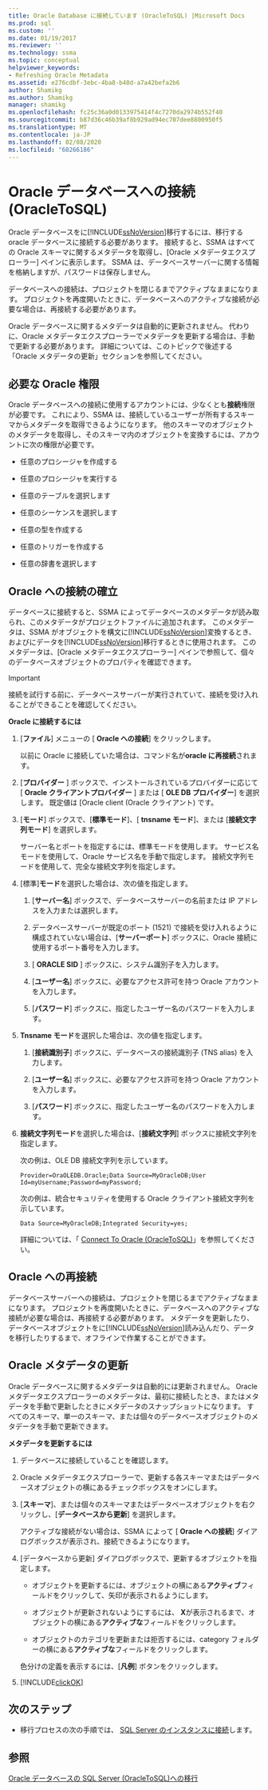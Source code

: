 ```yaml
---
title: Oracle Database に接続しています (OracleToSQL) |Microsoft Docs
ms.prod: sql
ms.custom: ''
ms.date: 01/19/2017
ms.reviewer: ''
ms.technology: ssma
ms.topic: conceptual
helpviewer_keywords:
- Refreshing Oracle Metadata
ms.assetid: e276cdbf-3ebc-4ba8-b40d-a7a42befa2b6
author: Shamikg
ms.author: Shamikg
manager: shamikg
ms.openlocfilehash: fc25c36a0d0133975414f4c7270da2974b552f40
ms.sourcegitcommit: b87d36c46b39af8b929ad94ec707dee8800950f5
ms.translationtype: MT
ms.contentlocale: ja-JP
ms.lasthandoff: 02/08/2020
ms.locfileid: "68266186"
---
```

# <a name="connecting-to-oracle-database-oracletosql"></a>Oracle データベースへの接続 (OracleToSQL)
Oracle データベースをに[!INCLUDE[ssNoVersion](../../includes/ssnoversion-md.md)]移行するには、移行する oracle データベースに接続する必要があります。 接続すると、SSMA はすべての Oracle スキーマに関するメタデータを取得し、[Oracle メタデータエクスプローラー] ペインに表示します。 SSMA は、データベースサーバーに関する情報を格納しますが、パスワードは保存しません。  
  
データベースへの接続は、プロジェクトを閉じるまでアクティブなままになります。 プロジェクトを再度開いたときに、データベースへのアクティブな接続が必要な場合は、再接続する必要があります。  
  
Oracle データベースに関するメタデータは自動的に更新されません。 代わりに、Oracle メタデータエクスプローラーでメタデータを更新する場合は、手動で更新する必要があります。 詳細については、このトピックで後述する「Oracle メタデータの更新」セクションを参照してください。  
  
## <a name="required-oracle-permissions"></a>必要な Oracle 権限  
Oracle データベースへの接続に使用するアカウントには、少なくとも**接続**権限が必要です。 これにより、SSMA は、接続しているユーザーが所有するスキーマからメタデータを取得できるようになります。 他のスキーマのオブジェクトのメタデータを取得し、そのスキーマ内のオブジェクトを変換するには、アカウントに次の権限が必要です。  
  
-   任意のプロシージャを作成する  
  
-   任意のプロシージャを実行する  
  
-   任意のテーブルを選択します  
  
-   任意のシーケンスを選択します  
  
-   任意の型を作成する  
  
-   任意のトリガーを作成する  
  
-   任意の辞書を選択します  
  
## <a name="establishing-a-connection-to-oracle"></a>Oracle への接続の確立  
データベースに接続すると、SSMA によってデータベースのメタデータが読み取られ、このメタデータがプロジェクトファイルに追加されます。 このメタデータは、SSMA がオブジェクトを構文に[!INCLUDE[ssNoVersion](../../includes/ssnoversion-md.md)]変換するとき、およびにデータを[!INCLUDE[ssNoVersion](../../includes/ssnoversion-md.md)]移行するときに使用されます。 このメタデータは、[Oracle メタデータエクスプローラー] ペインで参照して、個々のデータベースオブジェクトのプロパティを確認できます。  
  
> [!IMPORTANT]  
> 接続を試行する前に、データベースサーバーが実行されていて、接続を受け入れることができることを確認してください。  
  
**Oracle に接続するには**  
  
1.  [**ファイル**] メニューの [ **Oracle への接続**] をクリックします。  
  
    以前に Oracle に接続していた場合は、コマンド名が**oracle に再接続**されます。  
  
2.  [**プロバイダー** ] ボックスで、インストールされているプロバイダーに応じて [ **Oracle クライアントプロバイダー** ] または [ **OLE DB プロバイダー**] を選択します。 既定値は [Oracle client (Oracle クライアント) です。  
  
3.  [**モード**] ボックスで、[**標準モード**]、[ **tnsname モード**]、または [**接続文字列モード**] を選択します。  
  
    サーバー名とポートを指定するには、標準モードを使用します。 サービス名モードを使用して、Oracle サービス名を手動で指定します。 接続文字列モードを使用して、完全な接続文字列を指定します。  
  
4.  [標準]**モード**を選択した場合は、次の値を指定します。  
  
    1.  [**サーバー名**] ボックスで、データベースサーバーの名前または IP アドレスを入力または選択します。  
  
    2.  データベースサーバーが既定のポート (1521) で接続を受け入れるように構成されていない場合は、[**サーバーポート**] ボックスに、Oracle 接続に使用するポート番号を入力します。  
  
    3.  [ **ORACLE SID** ] ボックスに、システム識別子を入力します。  
  
    4.  [**ユーザー名**] ボックスに、必要なアクセス許可を持つ Oracle アカウントを入力します。  
  
    5.  [**パスワード**] ボックスに、指定したユーザー名のパスワードを入力します。  
  
5.  **Tnsname モード**を選択した場合は、次の値を指定します。  
  
    1.  [**接続識別子**] ボックスに、データベースの接続識別子 (TNS alias) を入力します。  
  
    2.  [**ユーザー名**] ボックスに、必要なアクセス許可を持つ Oracle アカウントを入力します。  
  
    3.  [**パスワード**] ボックスに、指定したユーザー名のパスワードを入力します。  
  
6.  **接続文字列モード**を選択した場合は、[**接続文字列**] ボックスに接続文字列を指定します。  
  
    次の例は、OLE DB 接続文字列を示しています。  
  
    `Provider=OraOLEDB.Oracle;Data Source=MyOracleDB;User Id=myUsername;Password=myPassword;`  
  
    次の例は、統合セキュリティを使用する Oracle クライアント接続文字列を示しています。  
  
    `Data Source=MyOracleDB;Integrated Security=yes;`  
  
    詳細については、「 [Connect To Oracle &#40;OracleToSQL&#41;](../../ssma/oracle/connect-to-oracle-oracletosql.md)」を参照してください。  
  
## <a name="reconnecting-to-oracle"></a>Oracle への再接続  
データベースサーバーへの接続は、プロジェクトを閉じるまでアクティブなままになります。 プロジェクトを再度開いたときに、データベースへのアクティブな接続が必要な場合は、再接続する必要があります。 メタデータを更新したり、データベースオブジェクトをに[!INCLUDE[ssNoVersion](../../includes/ssnoversion-md.md)]読み込んだり、データを移行したりするまで、オフラインで作業することができます。  
  
## <a name="refreshing-oracle-metadata"></a>Oracle メタデータの更新  
Oracle データベースに関するメタデータは自動的には更新されません。 Oracle メタデータエクスプローラーのメタデータは、最初に接続したとき、またはメタデータを手動で更新したときにメタデータのスナップショットになります。 すべてのスキーマ、単一のスキーマ、または個々のデータベースオブジェクトのメタデータを手動で更新できます。  
  
**メタデータを更新するには**  
  
1.  データベースに接続していることを確認します。  
  
2.  Oracle メタデータエクスプローラーで、更新する各スキーマまたはデータベースオブジェクトの横にあるチェックボックスをオンにします。  
  
3.  [**スキーマ**]、または個々のスキーマまたはデータベースオブジェクトを右クリックし、[**データベースから更新**] を選択します。  
  
    アクティブな接続がない場合は、SSMA によって [ **Oracle への接続**] ダイアログボックスが表示され、接続できるようになります。  
  
4.  [データベースから更新] ダイアログボックスで、更新するオブジェクトを指定します。  
  
    -   オブジェクトを更新するには、オブジェクトの横にある**アクティブ**フィールドをクリックして、矢印が表示されるようにします。  
  
    -   オブジェクトが更新されないようにするには、 **X**が表示されるまで、オブジェクトの横にある**アクティブな**フィールドをクリックします。  
  
    -   オブジェクトのカテゴリを更新または拒否するには、category フォルダーの横にある**アクティブな**フィールドをクリックします。  
  
    色分けの定義を表示するには、[**凡例**] ボタンをクリックします。  
  
5.  [!INCLUDE[clickOK](../../includes/clickok-md.md)]  
  
## <a name="next-step"></a>次のステップ  
  
-   移行プロセスの次の手順では、 [SQL Server のインスタンスに接続](connecting-to-sql-server-oracletosql.md)します。  
  
## <a name="see-also"></a>参照  
[Oracle データベースの SQL Server &#40;OracleToSQL&#41;への移行](../../ssma/oracle/migrating-oracle-databases-to-sql-server-oracletosql.md)  
  
